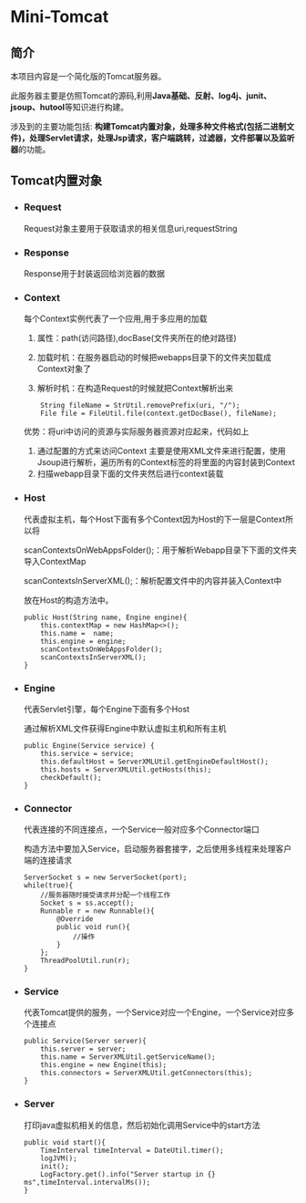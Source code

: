# Mini-Tomcat
## 简介
本项目内容是一个简化版的Tomcat服务器。

此服务器主要是仿照Tomcat的源码,利用**Java基础、反射、log4j、junit、jsoup、hutool**等知识进行构建。

涉及到的主要功能包括:
    **构建Tomcat内置对象，处理多种文件格式(包括二进制文件)，处理Servlet请求，处理Jsp请求，客户端跳转，过滤器，文件部署以及监听器**的功能。

## Tomcat内置对象
   - ### Request
      Request对象主要用于获取请求的相关信息uri,requestString   
   - ### Response
        Response用于封装返回给浏览器的数据
   - ### Context
     
      每个Context实例代表了一个应用,用于多应用的加载
      1. 属性：path(访问路径),docBase(文件夹所在的绝对路径)
      
      2. 加载时机：在服务器启动的时候把webapps目录下的文件夹加载成Context对象了
      
      3. 解析时机：在构造Request的时候就把Context解析出来
        
        ```
            String fileName = StrUtil.removePrefix(uri, "/");
            File file = FileUtil.file(context.getDocBase(), fileName);
        ````
        
        优势：将uri中访问的资源与实际服务器资源对应起来，代码如上
        1. 通过配置的方式来访问Context
            主要是使用XML文件来进行配置，使用Jsoup进行解析，遍历所有的Context标签的将里面的内容封装到Context
        2. 扫描webapp目录下面的文件夹然后进行context装载

   - ### Host    
        代表虚拟主机，每个Host下面有多个Context因为Host的下一层是Context所以将
        
        scanContextsOnWebAppsFolder();：用于解析Webapp目录下下面的文件夹导入ContextMap
        
        scanContextsInServerXML();：解析配置文件中的内容并装入Context中
        
        放在Host的构造方法中。
        ```
        public Host(String name, Engine engine){
            this.contextMap = new HashMap<>();
            this.name =  name;
            this.engine = engine;
            scanContextsOnWebAppsFolder();
            scanContextsInServerXML();
        }
        ```
   - ### Engine
        代表Servlet引擎，每个Engine下面有多个Host
        
        通过解析XML文件获得Engine中默认虚拟主机和所有主机
        
        ```
        public Engine(Service service) {
            this.service = service;
            this.defaultHost = ServerXMLUtil.getEngineDefaultHost();
            this.hosts = ServerXMLUtil.getHosts(this);
            checkDefault();
        }
        ```
   - ### Connector
        代表连接的不同连接点，一个Service一般对应多个Connector端口
        
        构造方法中要加入Service，启动服务器套接字，之后使用多线程来处理客户端的连接请求
        ```
        ServerSocket s = new ServerSocket(port);
        while(true){
            //服务器随时接受请求并分配一个线程工作
            Socket s = ss.accept();
            Runnable r = new Runnable(){
                @Override
                public void run(){
                    //操作
                }
            };
            ThreadPoolUtil.run(r);
        }
        ```
   - ### Service
        代表Tomcat提供的服务，一个Service对应一个Engine，一个Service对应多个连接点
        ```
        public Service(Server server){
            this.server = server;
            this.name = ServerXMLUtil.getServiceName();
            this.engine = new Engine(this);
            this.connectors = ServerXMLUtil.getConnectors(this);
        }
        ```
   - ### Server
        打印java虚拟机相关的信息，然后初始化调用Service中的start方法
        ```
        public void start(){
            TimeInterval timeInterval = DateUtil.timer();
            logJVM();
            init();
            LogFactory.get().info("Server startup in {} ms",timeInterval.intervalMs());
        }
        ```
